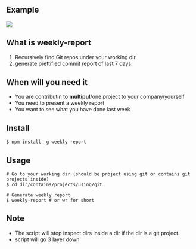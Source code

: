 ## Example

![](http://g.recordit.co/svlsBqYHni.gif)

## What is weekly-report

1. Recursively find Git repos under your working dir
1. generate prettified commit report of last 7 days.

## When will you need it

- You are contributin to **multipul**/one project to your company/yourself
- You need to present a weekly report
- You want to see what you have done last week

## Install

```
$ npm install -g weekly-report
```

## Usage

```
# Go to your working dir (should be project using git or contains git projects inside)
$ cd dir/contains/projects/using/git

# Generate weekly report
$ weekly-report # or wr for short
```

## Note

- The script will stop inspect dirs inside a dir if the dir is a git project.
- script will go 3 layer down